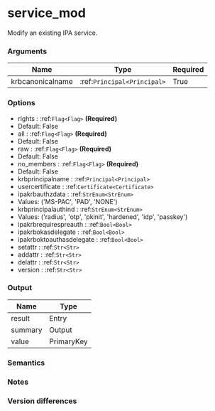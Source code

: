 [//]: # (THE CONTENT BELOW IS GENERATED. DO NOT EDIT.)
# service_mod
Modify an existing IPA service.

### Arguments
|Name|Type|Required
|-|-|-
|krbcanonicalname|:ref:`Principal<Principal>`|True

### Options
* rights : :ref:`Flag<Flag>` **(Required)**
 * Default: False
* all : :ref:`Flag<Flag>` **(Required)**
 * Default: False
* raw : :ref:`Flag<Flag>` **(Required)**
 * Default: False
* no_members : :ref:`Flag<Flag>` **(Required)**
 * Default: False
* krbprincipalname : :ref:`Principal<Principal>`
* usercertificate : :ref:`Certificate<Certificate>`
* ipakrbauthzdata : :ref:`StrEnum<StrEnum>`
 * Values: ('MS-PAC', 'PAD', 'NONE')
* krbprincipalauthind : :ref:`StrEnum<StrEnum>`
 * Values: ('radius', 'otp', 'pkinit', 'hardened', 'idp', 'passkey')
* ipakrbrequirespreauth : :ref:`Bool<Bool>`
* ipakrbokasdelegate : :ref:`Bool<Bool>`
* ipakrboktoauthasdelegate : :ref:`Bool<Bool>`
* setattr : :ref:`Str<Str>`
* addattr : :ref:`Str<Str>`
* delattr : :ref:`Str<Str>`
* version : :ref:`Str<Str>`

### Output
|Name|Type
|-|-
|result|Entry
|summary|Output
|value|PrimaryKey

[//]: # (ADD YOUR NOTES BELOW. THESE WILL BE PICKED EVERY TIME THE DOCS ARE REGENERATED. //end)
### Semantics

### Notes

### Version differences
